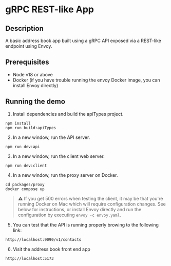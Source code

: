 # gRPC REST-like App

## Description

A basic address book app built using a gRPC API exposed via a REST-like endpoint using Envoy.

## Prerequisites

- Node v18 or above
- Docker (if you have trouble running the envoy Docker image, you can install Envoy directly)

## Running the demo

1. Install dependencies and build the apiTypes project.

```console
npm install
npm run build:apiTypes
```

2. In a new window, run the API server.

```console
npm run dev:api
```

3. In a new window, run the client web server.

```console
npm run dev:client
```

4. In a new window, run the proxy server on Docker.

```console
cd packages/proxy
docker compose up
```

> :warning: If you get 500 errors when testing the client, it may be that you're running Docker on Mac which will require configuration changes. See below for instructions, or install Envoy directly and run the configuration by executing `envoy -c envoy.yaml`.

5. You can test that the API is running properly browing to the following link:

```url
http://localhost:9090/v1/contacts
```

6. Visit the address book front end app

```url
http://localhost:5173

```
